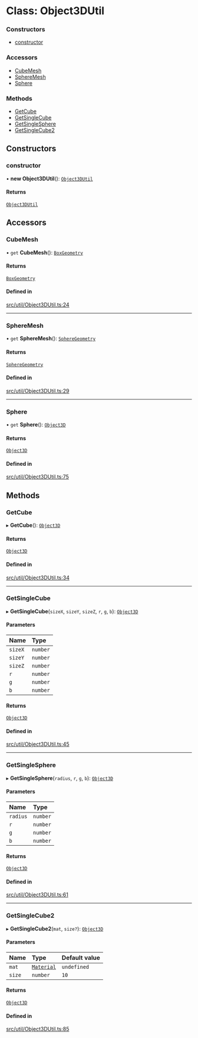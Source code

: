 # Class: Object3DUtil

### Constructors

- [constructor](Object3DUtil.md#constructor)

### Accessors

- [CubeMesh](Object3DUtil.md#cubemesh)
- [SphereMesh](Object3DUtil.md#spheremesh)
- [Sphere](Object3DUtil.md#sphere)

### Methods

- [GetCube](Object3DUtil.md#getcube)
- [GetSingleCube](Object3DUtil.md#getsinglecube)
- [GetSingleSphere](Object3DUtil.md#getsinglesphere)
- [GetSingleCube2](Object3DUtil.md#getsinglecube2)

## Constructors

### constructor

• **new Object3DUtil**(): [`Object3DUtil`](Object3DUtil.md)

#### Returns

[`Object3DUtil`](Object3DUtil.md)

## Accessors

### CubeMesh

• `get` **CubeMesh**(): [`BoxGeometry`](BoxGeometry.md)

#### Returns

[`BoxGeometry`](BoxGeometry.md)

#### Defined in

[src/util/Object3DUtil.ts:24](https://github.com/Orillusion/orillusion/blob/main/src/util/Object3DUtil.ts#L24)

___

### SphereMesh

• `get` **SphereMesh**(): [`SphereGeometry`](SphereGeometry.md)

#### Returns

[`SphereGeometry`](SphereGeometry.md)

#### Defined in

[src/util/Object3DUtil.ts:29](https://github.com/Orillusion/orillusion/blob/main/src/util/Object3DUtil.ts#L29)

___

### Sphere

• `get` **Sphere**(): [`Object3D`](Object3D.md)

#### Returns

[`Object3D`](Object3D.md)

#### Defined in

[src/util/Object3DUtil.ts:75](https://github.com/Orillusion/orillusion/blob/main/src/util/Object3DUtil.ts#L75)

## Methods

### GetCube

▸ **GetCube**(): [`Object3D`](Object3D.md)

#### Returns

[`Object3D`](Object3D.md)

#### Defined in

[src/util/Object3DUtil.ts:34](https://github.com/Orillusion/orillusion/blob/main/src/util/Object3DUtil.ts#L34)

___

### GetSingleCube

▸ **GetSingleCube**(`sizeX`, `sizeY`, `sizeZ`, `r`, `g`, `b`): [`Object3D`](Object3D.md)

#### Parameters

| Name | Type |
| :------ | :------ |
| `sizeX` | `number` |
| `sizeY` | `number` |
| `sizeZ` | `number` |
| `r` | `number` |
| `g` | `number` |
| `b` | `number` |

#### Returns

[`Object3D`](Object3D.md)

#### Defined in

[src/util/Object3DUtil.ts:45](https://github.com/Orillusion/orillusion/blob/main/src/util/Object3DUtil.ts#L45)

___

### GetSingleSphere

▸ **GetSingleSphere**(`radius`, `r`, `g`, `b`): [`Object3D`](Object3D.md)

#### Parameters

| Name | Type |
| :------ | :------ |
| `radius` | `number` |
| `r` | `number` |
| `g` | `number` |
| `b` | `number` |

#### Returns

[`Object3D`](Object3D.md)

#### Defined in

[src/util/Object3DUtil.ts:61](https://github.com/Orillusion/orillusion/blob/main/src/util/Object3DUtil.ts#L61)

___

### GetSingleCube2

▸ **GetSingleCube2**(`mat`, `size?`): [`Object3D`](Object3D.md)

#### Parameters

| Name | Type | Default value |
| :------ | :------ | :------ |
| `mat` | [`Material`](Material.md) | `undefined` |
| `size` | `number` | `10` |

#### Returns

[`Object3D`](Object3D.md)

#### Defined in

[src/util/Object3DUtil.ts:85](https://github.com/Orillusion/orillusion/blob/main/src/util/Object3DUtil.ts#L85)
